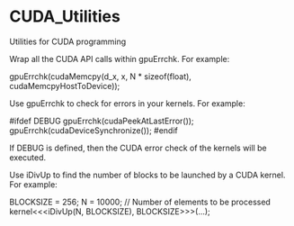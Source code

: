 # CUDA_Utilities
Utilities for CUDA programming

Wrap all the CUDA API calls within gpuErrchk. For example:

gpuErrchk(cudaMemcpy(d_x, x, N * sizeof(float), cudaMemcpyHostToDevice));

Use gpuErrchk to check for errors in your kernels. For example:

 #ifdef DEBUG
		gpuErrchk(cudaPeekAtLastError());
		gpuErrchk(cudaDeviceSynchronize());
 #endif

If DEBUG is defined, then the CUDA error check of the kernels will be executed.

Use iDivUp to find the number of blocks to be launched by a CUDA kernel. For example:

BLOCKSIZE = 256;
N = 10000;       // Number of elements to be processed
kernel<<<iDivUp(N, BLOCKSIZE), BLOCKSIZE>>>(...);

